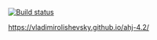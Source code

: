 [![Build status](https://ci.appveyor.com/api/projects/status/ro6xwvkbyl6r35kl?svg=true)](https://ci.appveyor.com/project/VladimirOlishevsky/ahj-4-2)


https://vladimirolishevsky.github.io/ahj-4.2/